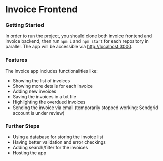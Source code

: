 # Invoice Frontend

### Getting Started

In order to run the project, you should clone both invoice frontend and invoice backend, then run `npm i` and `npm start` for each repository in parallel. The app will be accessible via [http://localhost:3000](http://localhost:3000).

### Features
The invoice app includes functionalities like:
- Showing the list of invoices
- Showing more details for each invoice
- Adding new invoices
- Saving the invoices in a txt file
- Highlighting the overdued invoices
- Sending the invoice via email (temporarily stopped working: Sendgrid account is under review)

### Further Steps
- Using a database for storing the invoice list
- Having better validation and error checkings
- Adding search/filter for the invoices
- Hosting the app
